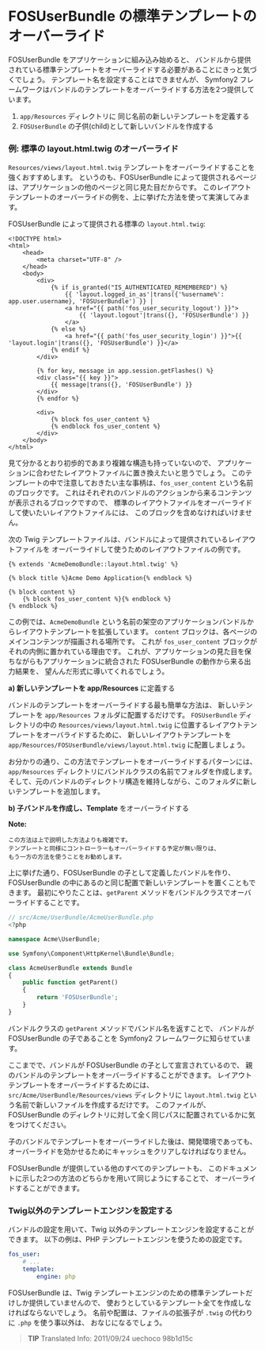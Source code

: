 FOSUserBundle の標準テンプレートのオーバーライド
=================================================

FOSUserBundle をアプリケーションに組み込み始めると、
バンドルから提供されている標準テンプレートをオーバーライドする必要があることにきっと気づくでしょう。
テンプレート名を設定することはできませんが、
Symfony2 フレームワークはバンドルのテンプレートをオーバーライドする方法を2つ提供しています。

1. `app/Resources` ディレクトリに 同じ名前の新しいテンプレートを定義する
2. `FOSUserBundle` の子供(child)として新しいバンドルを作成する

### 例: 標準の layout.html.twig のオーバーライド

`Resources/views/layout.html.twig` テンプレートをオーバーライドすることを強くおすすめします。
というのも、FOSUserBundle によって提供されるページは、アプリケーションの他のページと同じ見た目だからです。
このレイアウトテンプレートのオーバーライドの例を、上に挙げた方法を使って実演してみます。

FOSUserBundle によって提供される標準の `layout.html.twig`:

``` twig
<!DOCTYPE html>
<html>
    <head>
        <meta charset="UTF-8" />
    </head>
    <body>
        <div>
            {% if is_granted("IS_AUTHENTICATED_REMEMBERED") %}
                {{ 'layout.logged_in_as'|trans({'%username%': app.user.username}, 'FOSUserBundle') }} |
                <a href="{{ path('fos_user_security_logout') }}">
                    {{ 'layout.logout'|trans({}, 'FOSUserBundle') }}
                </a>
            {% else %}
                <a href="{{ path('fos_user_security_login') }}">{{ 'layout.login'|trans({}, 'FOSUserBundle') }}</a>
            {% endif %}
        </div>

        {% for key, message in app.session.getFlashes() %}
        <div class="{{ key }}">
            {{ message|trans({}, 'FOSUserBundle') }}
        </div>
        {% endfor %}

        <div>
            {% block fos_user_content %}
            {% endblock fos_user_content %}
        </div>
    </body>
</html>
```

見て分かるとおり初歩的であまり複雑な構造も持っていないので、
アプリケーションに合わせたレイアウトファイルに置き換えたいと思うでしょう。
このテンプレートの中で注意しておきたい主な事柄は、`fos_user_content` という名前のブロックです。
これはそれぞれのバンドルのアクションから来るコンテンツが表示されるブロックですので、
標準のレイアウトファイルをオーバーライドして使いたいレイアウトファイルには、
このブロックを含めなければいけません。

次の Twig テンプレートファイルは、バンドルによって提供されているレイアウトファイルを
オーバーライドして使うためのレイアウトファイルの例です。

``` twig
{% extends 'AcmeDemoBundle::layout.html.twig' %}

{% block title %}Acme Demo Application{% endblock %}

{% block content %}
    {% block fos_user_content %}{% endblock %}
{% endblock %}
```

この例では、`AcmeDemoBundle` という名前の架空のアプリケーションバンドルからレイアウトテンプレートを拡張しています。
`content` ブロックは、各ページのメインコンテンツが描画される場所です。
これが `fos_user_content` ブロックがそれの内側に置かれている理由です。
これが、アプリケーションの見た目を保ちながらもアプリケーションに統合された FOSUserBundle の動作から来る出力結果を、
望んんだ形式に導いてくれるでしょう。

**a) 新しいテンプレートを app/Resources** に定義する

バンドルのテンプレートをオーバーライドする最も簡単な方法は、
新しいテンプレートを `app/Resources` フォルダに配置するだけです。
`FOSUserBundle` ディレクトリの中の `Resources/views/layout.html.twig` に位置するレイアウトテンプレートをオーバライドするために、
新しいレイアウトテンプレートを `app/Resources/FOSUserBundle/views/layout.html.twig` に配置しましょう。

お分かりの通り、この方法でテンプレートをオーバーライドするパターンには、
`app/Resources` ディレクトリにバンドルクラスの名前でフォルダを作成します。
そして、元のバンドルのディレクトリ構造を維持しながら、このフォルダに新しいテンプレートを追加します。

**b) 子バンドルを作成し、Template** をオーバーライドする

**Note:** 

```
この方法は上で説明した方法よりも複雑です。
テンプレートと同様にコントローラーもオーバーライドする予定が無い限りは、
もう一方の方法を使うことをお勧めします。
```

上に挙げた通り、FOSUserBundle の子として定義したバンドルを作り、
FOSUserBundle の中にあるのと同じ配置で新しいテンプレートを置くこともできます。
最初にやりたことは、`getParent` メソッドをバンドルクラスでオーバーライドすることです。

``` php
// src/Acme/UserBundle/AcmeUserBundle.php
<?php

namespace Acme\UserBundle;

use Symfony\Component\HttpKernel\Bundle\Bundle;

class AcmeUserBundle extends Bundle
{
    public function getParent()
    {
        return 'FOSUserBundle';
    }
}
```

バンドルクラスの `getParent` メソッドでバンドル名を返すことで、
バンドルが FOSUserBundle の子であることを Symfony2 フレームワークに知らせています。

ここまでで、バンドルが FOSUserBundle の子として宣言されているので、
親のバンドルのテンプレートをオーバーライドすることができます。
レイアウトテンプレートをオーバーライドするためには、
`src/Acme/UserBundle/Resources/views` ディレクトリに `layout.html.twig` という名前で新しいファイルを作成するだけです。
このファイルが、FOSUserBundle のディレクトリに対して全く同じパスに配置されているかに気をつけてください。

子のバンドルでテンプレートをオーバーライドした後は、開発環境であっても、
オーバーライドを効かせるためにキャッシュをクリアしなければなりません。

FOSUserBundle が提供している他のすべてのテンプレートも、
このドキュメントに示した2つの方法のどちらかを用いて同じようにすることで、
オーバーライドすることができます。

### Twig以外のテンプレートエンジンを設定する

バンドルの設定を用いて、Twig 以外のテンプレートエンジンを設定することができます。
以下の例は、PHP テンプレートエンジンを使うための設定です。

``` yaml
fos_user:
    # ...
    template:
        engine: php
```

FOSUserBundle は、Twig テンプレートエンジンのための標準テンプレートだけしか提供していませんので、
使おうとしているテンプレート全てを作成しなければならないでしょう。
名前や配置は、ファイルの拡張子が `.twig` の代わりに `.php` を使う事以外は、
おなじになるでしょう。

> **TIP** Translated Info: 2011/09/24 uechoco 98b1d15c
